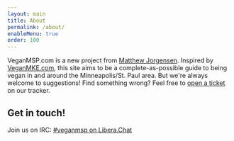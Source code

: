 ```yaml
---
layout: main
title: About
permalink: /about/
enableMenu: true
order: 100
---
```


VeganMSP.com is a new project from [Matthew Jorgensen][blog]. Inspired
by [VeganMKE.com][veganmke], this site aims to be a complete-as-possible
guide to being vegan in and around the Minneapolis/St. Paul area. But
we're always welcome to suggestions! Find something wrong? Feel free to 
[open a ticket][tracker] on our tracker.

[blog]:https://jrgnsn.net/
[veganmke]:https://veganmilwaukee.com/
[tracker]:https://github.com/prplecake/veganmsp.com/issues

## Get in touch!

Join us on IRC: [#veganmsp on Libera.Chat][irc-channel]

[irc-channel]:https://kiwiirc.com/client/irc.libera.chat/#veganmsp
